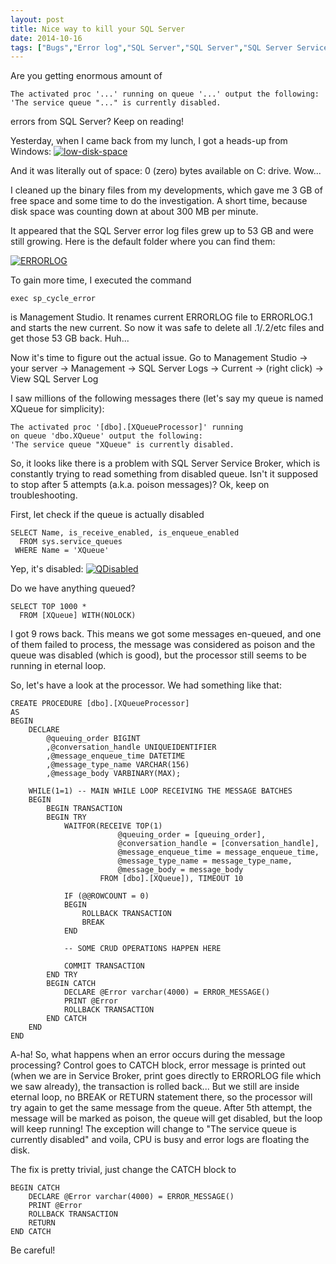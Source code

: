 ```yaml
---
layout: post
title: Nice way to kill your SQL Server
date: 2014-10-16
tags: ["Bugs","Error log","SQL Server","SQL Server","SQL Server Service Broker"]
---
```


Are you getting enormous amount of 

    The activated proc '...' running on queue '...' output the following:
    'The service queue "..." is currently disabled.

errors from SQL Server? Keep on reading!

Yesterday, when I came back from my lunch, I got a heads-up from Windows:
[![low-disk-space](https://mikeshilkov.files.wordpress.com/2014/10/low-disk-space.gif)](low-disk-space.gif)

And it was literally out of space: 0 (zero) bytes available on C: drive. Wow...

I cleaned up the binary files from my developments, which gave me 3 GB of free space and some time to do the investigation. A short time, because disk space was counting down at about 300 MB per minute.

It appeared that the SQL Server error log files grew up to 53 GB and were still growing. Here is the default folder where you can find them:

[![ERRORLOG](https://mikeshilkov.files.wordpress.com/2014/10/errorlog.png)](errorlog.png)

To gain more time, I executed the command

    exec sp_cycle_error

is Management Studio. It renames current ERRORLOG file to ERRORLOG.1 and starts the new current. So now it was safe to delete all .1/.2/etc files and get those 53 GB back. Huh...

Now it's time to figure out the actual issue. Go to Management Studio -> your server -> Management -> SQL Server Logs -> Current -> (right click) -> View SQL Server Log

I saw millions of the following messages there (let's say my queue is named XQueue for simplicity):

    The activated proc '[dbo].[XQueueProcessor]' running 
    on queue 'dbo.XQueue' output the following:
    'The service queue "XQueue" is currently disabled.

So, it looks like there is a problem with SQL Server Service Broker, which is constantly trying to read something from disabled queue. Isn't it supposed to stop after 5 attempts (a.k.a. poison messages)? Ok, keep on troubleshooting.

First, let check if the queue is actually disabled

    SELECT Name, is_receive_enabled, is_enqueue_enabled
      FROM sys.service_queues 
     WHERE Name = 'XQueue'  

Yep, it's disabled:
[![QDisabled](https://mikeshilkov.files.wordpress.com/2014/10/qdisabled.png)](qdisabled.png)

Do we have anything queued?

    SELECT TOP 1000 *
      FROM [XQueue] WITH(NOLOCK) 

I got 9 rows back. This means we got some messages en-queued, and one of them failed to process, the message was considered as poison and the queue was disabled (which is good), but the processor still seems to be running in eternal loop.

So, let's have a look at the processor. We had something like that:

    CREATE PROCEDURE [dbo].[XQueueProcessor]
    AS
    BEGIN
        DECLARE 
            @queuing_order BIGINT
            ,@conversation_handle UNIQUEIDENTIFIER
            ,@message_enqueue_time DATETIME
            ,@message_type_name VARCHAR(156)
            ,@message_body VARBINARY(MAX);

        WHILE(1=1) -- MAIN WHILE LOOP RECEIVING THE MESSAGE BATCHES
        BEGIN
            BEGIN TRANSACTION
            BEGIN TRY
                WAITFOR(RECEIVE TOP(1)
                            @queuing_order = [queuing_order],
                            @conversation_handle = [conversation_handle],
                            @message_enqueue_time = message_enqueue_time,
                            @message_type_name = message_type_name,
                            @message_body = message_body
                        FROM [dbo].[XQueue]), TIMEOUT 10

                IF (@@ROWCOUNT = 0)
                BEGIN
                    ROLLBACK TRANSACTION
                    BREAK
                END    

                -- SOME CRUD OPERATIONS HAPPEN HERE        

                COMMIT TRANSACTION
            END TRY
            BEGIN CATCH            
                DECLARE @Error varchar(4000) = ERROR_MESSAGE()
                PRINT @Error
                ROLLBACK TRANSACTION
            END CATCH        
        END
    END

A-ha! So, what happens when an error occurs during the message processing? Control goes to CATCH block, error message is printed out (when we are in Service Broker, print goes directly to ERRORLOG file which we saw already), the transaction is rolled back... But we still are inside eternal loop, no BREAK or RETURN statement there, so the processor will try again to get the same message from the queue. After 5th attempt, the message will be marked as poison, the queue will get disabled, but the loop will keep running! The exception will change to "The service queue is currently disabled" and voila, CPU is busy and error logs are floating the disk.

The fix is pretty trivial, just change the CATCH block to

    BEGIN CATCH            
        DECLARE @Error varchar(4000) = ERROR_MESSAGE()
        PRINT @Error
        ROLLBACK TRANSACTION
        RETURN
    END CATCH        

Be careful!